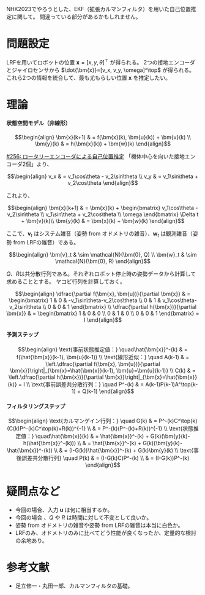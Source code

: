 NHK2023でやろうとした、EKF（拡張カルマンフィルタ）を用いた自己位置推定に関して。
間違っている部分があるかもしれません。

# 問題設定
LRFを用いてロボットの位置 $\bm{x}=[x, y, \theta]^\top$ が得られる。
2つの接地エンコーダとジャイロセンサから $\dot{\bm{x}}=[v_x, v_y, \omega]^\top$ が得られる。
これら2つの情報を統合して、最も尤もらしい位置 $\bm{x}$ を推定したい。

# 理論
#### 状態空間モデル（非線形）
```math
\begin{align}
\bm{x}(k+1) & = f(\bm{x}(k), \bm{u}(k)) + \bm{v}(k) \\
\bm{y}(k) & = h(\bm{x}(k)) + \bm{w}(k)
\end{align}
```
[#256: ロータリーエンコーダによる自己位置推定](/posts/256) 「機体中心を向いた接地エンコーダ2個」より、
```math
\begin{align}
v_x & = v_1\cos\theta - v_2\sin\theta \\
v_y & = v_1\sin\theta + v_2\cos\theta
\end{align}
```
これより、
```math
\begin{align}
\bm{x}(k+1) & = \bm{x}(k) +
\begin{bmatrix}
v_1\cos\theta - v_2\sin\theta \\
v_1\sin\theta + v_2\cos\theta \\
\omega
\end{bmatrix}
\Delta t + \bm{v}(k)\\
\bm{y}(k) & = \bm{x}(k) + \bm{w}(k)
\end{align}
```
ここで、$\bm{v}_t$ はシステム雑音（姿勢 from オドメトリの雑音）、$\bm{w}_t$ は観測雑音（姿勢 from LRFの雑音）である。
```math
\begin{align}
\bm{v}_t & \sim \mathcal{N}(\bm{0}, Q) \\
\bm{w}_t & \sim \mathcal{N}(\bm{0}, R)
\end{align}
```
$Q$、$R$は共分散行列である。それぞれロボット停止時の姿勢データから計算して求めることとする。
ヤコビ行列を計算しておく。
```math
\begin{align}
\dfrac{\partial f(\bm{x}, \bm{u})}{\partial \bm{x}} & =
\begin{bmatrix}
1 & 0 & -v_1\sin\theta-v_2\cos\theta \\
0 & 1 & v_1\cos\theta-v_2\sin\theta \\
0 & 0 & 1
\end{bmatrix} \\
\dfrac{\partial h(\bm{x})}{\partial \bm{x}} & =
\begin{bmatrix}
1 & 0 & 0 \\
0 & 1 & 0 \\
0 & 0 & 1
\end{bmatrix}
= I
\end{align}
```

#### 予測ステップ
```math
\begin{align}
\text{事前状態推定値：} \quad\hat{\bm{x}}^-(k) & = f(\hat{\bm{x}}(k-1), \bm{u}(k-1)) \\
\text{線形近似：} \quad A(k-1) & = \left.\dfrac{\partial f(\bm{x}, \bm{u})}{\partial \bm{x}}\right|_{\bm{x}=\hat{\bm{x}}(k-1), \bm{u}=\bm{u}(k-1)} \\
C(k) & = \left.\dfrac{\partial h(\bm{x})}{\partial \bm{x}}\right|_{\bm{x}=\hat{\bm{x}}(k)} = I \\
\text{事前誤差共分散行列：} \quad P^-(k) & = A(k-1)P(k-1)A^\top(k-1) + Q(k-1)
\end{align}
```

#### フィルタリングステップ
```math
\begin{align}
\text{カルマンゲイン行列：} \quad G(k) & = P^-(k)C^\top(k)(C(k)P^-(k)C^\top(k)+R(k))^{-1} \\
& = P^-(k)(P^-(k)+R(k))^{-1} \\
\text{状態推定値：} \quad\hat{\bm{x}}(k) & = \hat{\bm{x}}^-(k) + G(k)(\bm{y}(k)-h(\hat{\bm{x}}^-(k))) \\
& = \hat{\bm{x}}^-(k) + G(k)(\bm{y}(k)-\hat{\bm{x}}^-(k)) \\
& = (I-G(k))\hat{\bm{x}}^-(k) + G(k)\bm{y}(k) \\
\text{事後誤差共分散行列} \quad P(k) & = (I-G(k)C)P^-(k) \\
& = (I-G(k))P^-(k)
\end{align}
```

# 疑問点など
- 今回の場合、入力 $\bm{u}$ は何に相当するか。
- 今回の場合 、$Q$ や $R$ は時間に対して不変として良いか。
- 姿勢 from オドメトリの雑音や姿勢 from LRFの雑音は本当に白色か。
- LRFのみ、オドメトリのみに比べてどう性能が良くなったか、定量的な検討の余地あり。

# 参考文献
- 足立修一・丸田一郎、カルマンフィルタの基礎。
